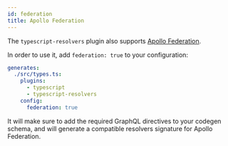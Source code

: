 ```yaml
---
id: federation
title: Apollo Federation
---
```


The `typescript-resolvers` plugin also supports [Apollo Federation](https://www.apollographql.com/docs/apollo-server/federation/introduction/).

In order to use it, add `federation: true` to your configuration:

```yml
generates:
  ./src/types.ts:
    plugins:
      - typescript
      - typescript-resolvers
    config:
      federation: true
```

It will make sure to add the required GraphQL directives to your codegen schema, and will generate a compatible resolvers signature for Apollo Federation.
